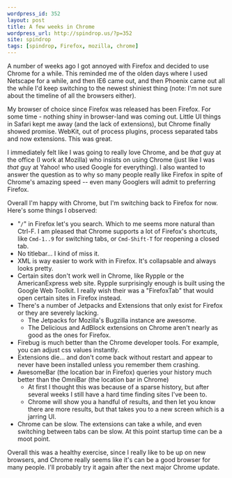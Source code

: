 ```yaml
---
wordpress_id: 352
layout: post
title: A few weeks in Chrome
wordpress_url: http://spindrop.us/?p=352
site: spindrop
tags: [spindrop, Firefox, mozilla, chrome]
---
```

A number of weeks ago I got annoyed with Firefox and decided to use Chrome for a while.  This reminded me of the olden days where I used Netscape for a while, and then IE6 came out, and then Phoenix came out all the while I'd keep switching to the newest shiniest thing (note: I'm not sure about the timeline of all the browsers either).

My browser of choice since Firefox was released has been Firefox.  For some time - nothing shiny in browser-land was coming out.  Little UI things in Safari kept me away (and the lack of extensions), but Chrome finally showed promise.  WebKit, out of process plugins, process separated tabs and now extensions.  This was great.

I immediately felt like I was going to really love Chrome, and be *that* guy at the office (I work at Mozilla) who insists on using Chrome (just like I was *that* guy at Yahoo! who used Google for everything).  I also wanted to answer the question as to why so many people really like Firefox in spite of Chrome's amazing speed -- even many Googlers will admit to preferring Firefox.

Overall I'm happy with Chrome, but I'm switching back to Firefox for now.  Here's some things I observed:

* "`/`" in Firefox let's you search.  Which to me seems more natural than Ctrl-F.  I am pleased that Chrome supports a lot of Firefox's shortcuts, like `Cmd-1..9` for switching tabs, or `Cmd-Shift-T` for reopening a closed tab.
* No titlebar... I kind of miss it.
* XML is way easier to work with in Firefox.  It's collapsable and always looks pretty.
* Certain sites don't work well in Chrome, like Rypple or the AmericanExpress web site.  Rypple surprisingly enough is built using the Google Web Toolkit.  I really wish their was a "FirefoxTab" that would open certain sites in Firefox instead.
* There's a number of Jetpacks and Extensions that only exist for Firefox or they are severely lacking.
	* The Jetpacks for Mozilla's Bugzilla instance are awesome.
	* The Delicious and AdBlock extensions on Chrome aren't nearly as good as the ones for Firefox.
* Firebug is much better than the Chrome developer tools.  For example, you can adjust css values instantly.
* Extensions die... and don't come back without restart and appear to never have been installed unless you remember them crashing.
* AwesomeBar (the location bar in Firefox) queries your history much better than the OmniBar (the location bar in Chrome)
	* At first I thought this was because of a sparse history, but after several weeks I still have a hard time finding sites I've been to.
	* Chrome will show you a handful of results, and then let you know there are more results, but that takes you to a new screen which is a jarring UI.
* Chrome can be slow.  The extensions can take a while, and even switching between tabs can be slow.  At this point startup time can be a moot point.

Overall this was a healthy exercise, since I really like to be up on new browsers, and Chrome really seems like it's can be a good browser for many people.  I'll probably try it again after the next major Chrome update.
